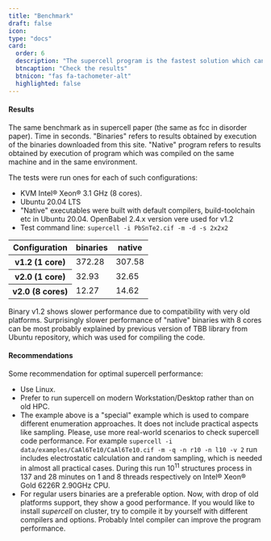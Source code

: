 ```yaml
---
title: "Benchmark"
draft: false
icon: 
type: "docs"
card:
  order: 6
  description: "The supercell program is the fastest solution which can approach the largest enumeration problems."
  btncaption: "Check the results"
  btnicon: "fas fa-tachometer-alt"
  highlighted: false
---
```


#### Results

The same benchmark as in supercell paper (the same as fcc in disorder paper). Time in seconds. "Binaries" refers to results obtained by execution of the binaries downloaded from this site. "Native" program refers to results obtained by execution of program which was compiled on the same machine and in the same environment.

The tests were run ones for each of such configurations:

*   KVM Intel® Xeon® 3.1 GHz (8 cores).
*   Ubuntu 20.04 LTS
*   "Native" executables were built with default compilers, build-toolchain etc in Ubuntu 20.04. OpenBabel 2.4.x version vere used for v1.2
*   Test command line: `supercell -i PbSnTe2.cif -m -d -s 2x2x2`

<div class="container-fluid col-lg-10 col-md-12 col-sm-12 col-xs-12">
  <table class="table">
    <thead class="table-light">
    <tr>
      <th scope="col">Configuration</th>
      <th scope="col">binaries</th>
      <th scope="col">native</th>
    </tr>
    </thead>
    <tbody>
    <tr>
      <th scope="row">v1.2 (1 core)</th>
      <td>372.28</td>
      <td>307.58</td>
    </tr>
    <tr>
      <th scope="row">v2.0 (1 core)</th>
      <td>32.93</td>
      <td>32.65</td>
    </tr>
    <tr>
      <th scope="row">v2.0 (8 cores)</th>
      <td>12.27</td>
      <td>14.62</td>
    </tr>
    </tbody>
  </table>
</div>

Binary v1.2 shows slower performance due to compatibility with very old platforms. Surprisingly slower performance of "native" binaries with 8 cores can be most probably explained by previous version of TBB library from Ubuntu repository, which was used for compiling the code.

#### Recommendations

Some recommendation for optimal supercell performance:

*   Use Linux.
*   Prefer to run supercell on modern Workstation/Desktop rather than on old HPC.
*   The example above is a "special" example which is used to compare different enumeration approaches. It does not include practical aspects like sampling. Please, use more real-world scenarios to check supercell code performance. For example `supercell -i data/examples/CaAl6Te10/CaAl6Te10.cif -m -q -n r10 -n l10 -v 2` run includes electrostatic calculation and random sampling, which is needed in almost all practical cases. During this run 10<sup>11</sup> structures process in 137 and 28 minutes on 1 and 8 threads respectively on Intel® Xeon® Gold 6226R 2.90GHz CPU.
*   For regular users binaries are a preferable option. Now, with drop of old platforms support, they show a good performance. If you would like to install *supercell* on cluster, try to compile it by yourself with different compilers and options. Probably Intel compiler can improve the program performance.
